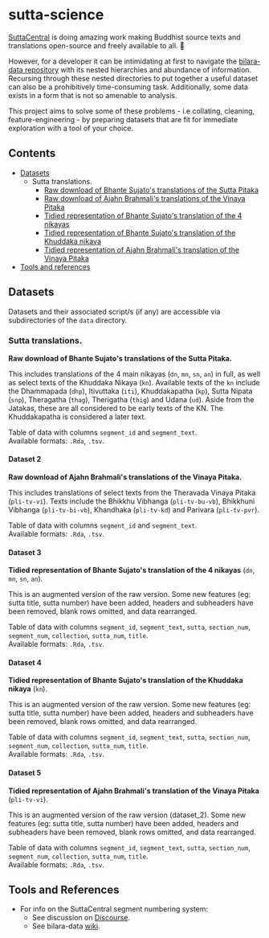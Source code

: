 # sutta-science

[SuttaCentral](https://github.com/suttacentral) is doing amazing work making Buddhist source texts and translations open-source and freely available to all. :tada: 

However, for a developer it can be intimidating at first to navigate the [bilara-data repository](https://github.com/suttacentral/bilara-data) with its nested hierarchies and abundance of information. Recursing through these nested directories to put together a useful dataset can also be a prohibitively time-consuming task. Additionally, some data exists in a form that is not so amenable to analysis.

This project aims to solve some of these problems - i.e collating, cleaning, feature-engineering - by preparing datasets that are fit for immediate exploration with a tool of your choice.

## Contents

* [Datasets](#datasets)
    * Sutta translations.
        - [Raw download of Bhante Sujato's translations of the Sutta Pitaka](#dataset-1) 
        - [Raw download of Ajahn Brahmali's translations of the Vinaya Pitaka](#dataset-2)
        - [Tidied representation of Bhante Sujato's translation of the 4 nikayas](#dataset-3)
        - [Tidied representation of Bhante Sujato's translation of the Khuddaka nikaya](#dataset-4)
        - [Tidied representation of Ajahn Brahmali's translation of the Vinaya Pitaka](#dataset-5)
* [Tools and references](#tools-and-references)

## Datasets

Datasets and their associated script/s (if any) are accessible via subdirectories of the `data` directory.

### Sutta translations. 
**Raw download of Bhante Sujato's translations of the Sutta Pitaka.**

This includes translations of the 4 main nikayas (`dn`, `mn`, `sn`, `an`) in full, as well as select texts of the Khuddaka Nikaya (`kn`). Available texts of the `kn` include the Dhammapada (`dhp`), Itivuttaka (`iti`), Khuddakapatha (`kp`), Sutta Nipata (`snp`), Theragatha (`thag`), Therigatha (`thig`) and Udana (`ud`). Aside from the Jatakas, these are all considered to be early texts of the KN. The Khuddakapatha is considered a later text.

Table of data with columns `segment_id` and `segment_text`.  
Available formats: `.Rda`, `.tsv`.  

#### Dataset 2 
**Raw download of Ajahn Brahmali's translations of the Vinaya Pitaka.**

This includes translations of select texts from the Theravada Vinaya Pitaka (`pli-tv-vi`). Texts include the Bhikkhu Vibhanga (`pli-tv-bu-vb`), Bhikkhuni Vibhanga (`pli-tv-bi-vb`), Khandhaka (`pli-tv-kd`) and Parivara (`pli-tv-pvr`).

Table of data with columns `segment_id` and `segment_text`.  
Available formats: `.Rda`, `.tsv`.

#### Dataset 3 
**Tidied representation of Bhante Sujato's translation of the 4 nikayas** (`dn`, `mn`, `sn`, `an`).  

This is an augmented version of the raw version. Some new features (eg: sutta title, sutta number) have been added, headers and subheaders have been removed, blank rows omitted, and data rearranged.

Table of data with columns `segment_id`, `segment_text`, `sutta`, `section_num`, `segment_num`, `collection`, `sutta_num`, `title`.  
Available formats: `.Rda`, `.tsv`.  

#### Dataset 4 
**Tidied representation of Bhante Sujato's translation of the Khuddaka nikaya** (`kn`).  

This is an augmented version of the raw version. Some new features (eg: sutta title, sutta number) have been added, headers and subheaders have been removed, blank rows omitted, and data rearranged.

Table of data with columns `segment_id`, `segment_text`, `sutta`, `section_num`, `segment_num`, `collection`, `sutta_num`, `title`.  
Available formats: `.Rda`, `.tsv`.

#### Dataset 5 
**Tidied representation of Ajahn Brahmali's translation of the Vinaya Pitaka** (`pli-tv-vi`).  

This is an augmented version of the raw version (dataset_2). Some new features (eg: sutta title, sutta number) have been added, headers and subheaders have been removed, blank rows omitted, and data rearranged.

Table of data with columns `segment_id`, `segment_text`, `sutta`, `section_num`, `segment_num`, `collection`, `sutta_num`, `title`.  
Available formats: `.Rda`, `.tsv`.

## Tools and References

* For info on the SuttaCentral segment numbering system:
    * See discussion on [Discourse](https://discourse.suttacentral.net/t/making-sense-of-the-segment-numbering-system/23121).
    * See bilara-data [wiki](https://github.com/suttacentral/bilara-data/wiki/Bilara-segment-number-spec).